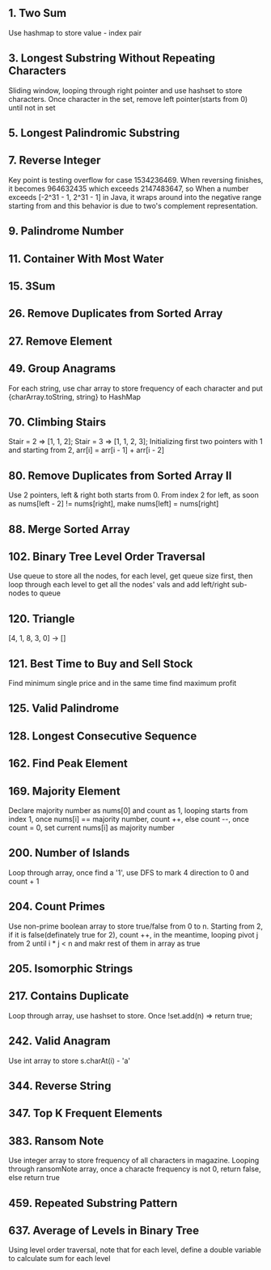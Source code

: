## 1. Two Sum
Use hashmap to store value - index pair
## 3. Longest Substring Without Repeating Characters
Sliding window, looping through right pointer and use hashset to store characters. Once character in the set, remove left pointer(starts from 0) until not in set
## 5. Longest Palindromic Substring
## 7. Reverse Integer
Key point is testing overflow for case 1534236469. When reversing finishes, it becomes 964632435 which exceeds 2147483647, so When a number exceeds [-2^31 - 1, 2^31 - 1] in Java, it wraps around into the negative range starting from 
and this behavior is due to two's complement representation.
## 9. Palindrome Number
## 11. Container With Most Water
## 15. 3Sum
## 26. Remove Duplicates from Sorted Array
## 27. Remove Element
## 49. Group Anagrams
For each string, use char array to store frequency of each character and put {charArray.toString, string} to HashMap
## 70. Climbing Stairs
Stair = 2 => [1, 1, 2]; Stair = 3 => [1, 1, 2, 3]; Initializing first two pointers with 1 and starting from 2, arr[i] = arr[i - 1] + arr[i - 2]
## 80. Remove Duplicates from Sorted Array II
Use 2 pointers, left & right both starts from 0. From index 2 for left, as soon as nums[left - 2] != nums[right], make nums[left] = nums[right]
## 88. Merge Sorted Array
## 102. Binary Tree Level Order Traversal
Use queue to store all the nodes, for each level, get queue size first, then loop through each level to get all the nodes' vals and add left/right sub-nodes to queue
## 120. Triangle
[4, 1, 8, 3, 0] -> []
## 121. Best Time to Buy and Sell Stock
Find minimum single price and in the same time find maximum profit
## 125. Valid Palindrome
## 128. Longest Consecutive Sequence
## 162. Find Peak Element
## 169. Majority Element
Declare majority number as nums[0] and count as 1, looping starts from index 1, once nums[i] == majority number, count ++, else count --, once count = 0, set current nums[i] as majority number
## 200. Number of Islands
Loop through array, once find a '1', use DFS to mark 4 direction to 0 and count + 1
## 204. Count Primes
Use non-prime boolean array to store true/false from 0 to n. Starting from 2, if it is false(definately true for 2), count ++, in the meantime, looping pivot j from 2 until i * j < n and makr rest of them in array as true
## 205. Isomorphic Strings

## 217. Contains Duplicate
Loop through array, use hashset to store. Once !set.add(n) => return true;
## 242. Valid Anagram
Use int array to store s.charAt(i) - 'a'
## 344. Reverse String
## 347. Top K Frequent Elements
## 383. Ransom Note
Use integer array to store frequency of all characters in magazine. Looping through ransomNote array, once a characte frequency is not 0, return false, else return true
## 459. Repeated Substring Pattern
## 637. Average of Levels in Binary Tree
Using level order traversal, note that for each level, define a double variable to calculate sum for each level







